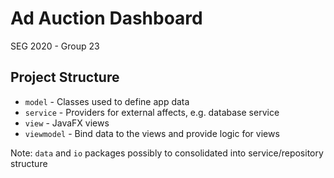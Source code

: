# Ad Auction Dashboard
SEG 2020 - Group 23

## Project Structure
- `model` - Classes used to define app data
- `service` - Providers for external affects, e.g. database service
- `view` - JavaFX views
- `viewmodel` - Bind data to the views and provide logic for views

Note: `data` and `io` packages possibly to consolidated into service/repository structure
